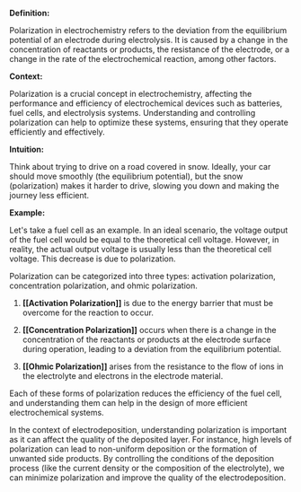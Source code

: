 
**Definition:**

Polarization in electrochemistry refers to the deviation from the equilibrium potential of an electrode during electrolysis. It is caused by a change in the concentration of reactants or products, the resistance of the electrode, or a change in the rate of the electrochemical reaction, among other factors. 

**Context:**

Polarization is a crucial concept in electrochemistry, affecting the performance and efficiency of electrochemical devices such as batteries, fuel cells, and electrolysis systems. Understanding and controlling polarization can help to optimize these systems, ensuring that they operate efficiently and effectively.

**Intuition:**

Think about trying to drive on a road covered in snow. Ideally, your car should move smoothly (the equilibrium potential), but the snow (polarization) makes it harder to drive, slowing you down and making the journey less efficient. 

**Example:**

Let's take a fuel cell as an example. In an ideal scenario, the voltage output of the fuel cell would be equal to the theoretical cell voltage. However, in reality, the actual output voltage is usually less than the theoretical cell voltage. This decrease is due to polarization.

Polarization can be categorized into three types: activation polarization, concentration polarization, and ohmic polarization.

1. **[[Activation Polarization]]** is due to the energy barrier that must be overcome for the reaction to occur.

2. **[[Concentration Polarization]]** occurs when there is a change in the concentration of the reactants or products at the electrode surface during operation, leading to a deviation from the equilibrium potential.

3. **[[Ohmic Polarization]]** arises from the resistance to the flow of ions in the electrolyte and electrons in the electrode material.

Each of these forms of polarization reduces the efficiency of the fuel cell, and understanding them can help in the design of more efficient electrochemical systems. 

In the context of electrodeposition, understanding polarization is important as it can affect the quality of the deposited layer. For instance, high levels of polarization can lead to non-uniform deposition or the formation of unwanted side products. By controlling the conditions of the deposition process (like the current density or the composition of the electrolyte), we can minimize polarization and improve the quality of the electrodeposition.